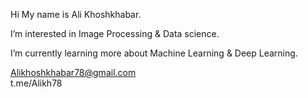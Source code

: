 Hi 
My name is Ali Khoshkhabar.

I’m interested in Image Processing & Data science.

I’m currently learning more about Machine Learning & Deep Learning.


Alikhoshkhabar78@gmail.com        
t.me/Alikh78
